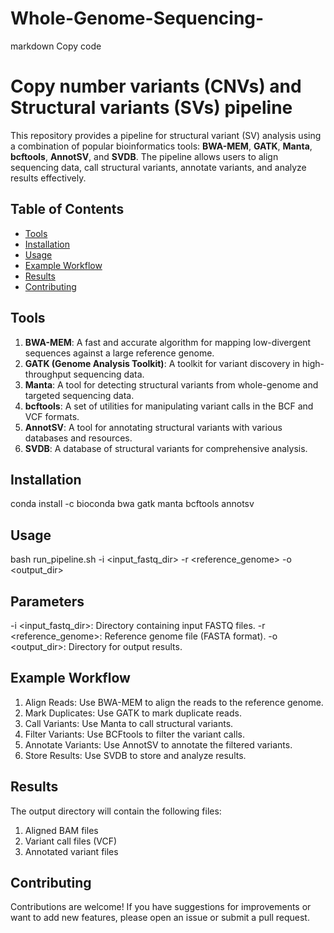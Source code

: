 # Whole-Genome-Sequencing-
markdown
Copy code
# Copy number variants (CNVs) and Structural variants (SVs) pipeline

This repository provides a pipeline for structural variant (SV) analysis using a combination of popular bioinformatics tools: **BWA-MEM**, **GATK**, **Manta**, **bcftools**, **AnnotSV**, and **SVDB**. The pipeline allows users to align sequencing data, call structural variants, annotate variants, and analyze results effectively.

## Table of Contents

- [Tools](#tools)
- [Installation](#installation)
- [Usage](#usage)
- [Example Workflow](#example-workflow)
- [Results](#results)
- [Contributing](#contributing)
  
## Tools

1. **BWA-MEM**: A fast and accurate algorithm for mapping low-divergent sequences against a large reference genome.
2. **GATK (Genome Analysis Toolkit)**: A toolkit for variant discovery in high-throughput sequencing data.
3. **Manta**: A tool for detecting structural variants from whole-genome and targeted sequencing data.
4. **bcftools**: A set of utilities for manipulating variant calls in the BCF and VCF formats.
5. **AnnotSV**: A tool for annotating structural variants with various databases and resources.
6. **SVDB**: A database of structural variants for comprehensive analysis.

## Installation

conda install -c bioconda bwa gatk manta bcftools annotsv

## Usage

bash run_pipeline.sh -i <input_fastq_dir> -r <reference_genome> -o <output_dir>

## Parameters 

-i <input_fastq_dir>: Directory containing input FASTQ files.
-r <reference_genome>: Reference genome file (FASTA format).
-o <output_dir>: Directory for output results.

## Example Workflow 

1. Align Reads: Use BWA-MEM to align the reads to the reference genome.
2. Mark Duplicates: Use GATK to mark duplicate reads.
3. Call Variants: Use Manta to call structural variants.
4. Filter Variants: Use BCFtools to filter the variant calls.
5. Annotate Variants: Use AnnotSV to annotate the filtered variants.
6. Store Results: Use SVDB to store and analyze results.

## Results 

The output directory will contain the following files:
1. Aligned BAM files
2. Variant call files (VCF)
3. Annotated variant files


## Contributing

Contributions are welcome! If you have suggestions for improvements or want to add new features, please open an issue or submit a pull request.
